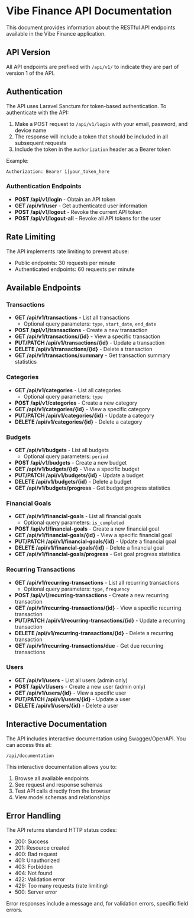 # Vibe Finance API Documentation

This document provides information about the RESTful API endpoints available in the Vibe Finance application.

## API Version

All API endpoints are prefixed with `/api/v1/` to indicate they are part of version 1 of the API.

## Authentication

The API uses Laravel Sanctum for token-based authentication. To authenticate with the API:

1. Make a POST request to `/api/v1/login` with your email, password, and device name
2. The response will include a token that should be included in all subsequent requests
3. Include the token in the `Authorization` header as a Bearer token

Example:
```
Authorization: Bearer 1|your_token_here
```

### Authentication Endpoints

- **POST /api/v1/login** - Obtain an API token
- **GET /api/v1/user** - Get authenticated user information
- **POST /api/v1/logout** - Revoke the current API token
- **POST /api/v1/logout-all** - Revoke all API tokens for the user

## Rate Limiting

The API implements rate limiting to prevent abuse:

- Public endpoints: 30 requests per minute
- Authenticated endpoints: 60 requests per minute

## Available Endpoints

### Transactions

- **GET /api/v1/transactions** - List all transactions
  - Optional query parameters: `type`, `start_date`, `end_date`
- **POST /api/v1/transactions** - Create a new transaction
- **GET /api/v1/transactions/{id}** - View a specific transaction
- **PUT/PATCH /api/v1/transactions/{id}** - Update a transaction
- **DELETE /api/v1/transactions/{id}** - Delete a transaction
- **GET /api/v1/transactions/summary** - Get transaction summary statistics

### Categories

- **GET /api/v1/categories** - List all categories
  - Optional query parameters: `type`
- **POST /api/v1/categories** - Create a new category
- **GET /api/v1/categories/{id}** - View a specific category
- **PUT/PATCH /api/v1/categories/{id}** - Update a category
- **DELETE /api/v1/categories/{id}** - Delete a category

### Budgets

- **GET /api/v1/budgets** - List all budgets
  - Optional query parameters: `period`
- **POST /api/v1/budgets** - Create a new budget
- **GET /api/v1/budgets/{id}** - View a specific budget
- **PUT/PATCH /api/v1/budgets/{id}** - Update a budget
- **DELETE /api/v1/budgets/{id}** - Delete a budget
- **GET /api/v1/budgets/progress** - Get budget progress statistics

### Financial Goals

- **GET /api/v1/financial-goals** - List all financial goals
  - Optional query parameters: `is_completed`
- **POST /api/v1/financial-goals** - Create a new financial goal
- **GET /api/v1/financial-goals/{id}** - View a specific financial goal
- **PUT/PATCH /api/v1/financial-goals/{id}** - Update a financial goal
- **DELETE /api/v1/financial-goals/{id}** - Delete a financial goal
- **GET /api/v1/financial-goals/progress** - Get goal progress statistics

### Recurring Transactions

- **GET /api/v1/recurring-transactions** - List all recurring transactions
  - Optional query parameters: `type`, `frequency`
- **POST /api/v1/recurring-transactions** - Create a new recurring transaction
- **GET /api/v1/recurring-transactions/{id}** - View a specific recurring transaction
- **PUT/PATCH /api/v1/recurring-transactions/{id}** - Update a recurring transaction
- **DELETE /api/v1/recurring-transactions/{id}** - Delete a recurring transaction
- **GET /api/v1/recurring-transactions/due** - Get due recurring transactions

### Users

- **GET /api/v1/users** - List all users (admin only)
- **POST /api/v1/users** - Create a new user (admin only)
- **GET /api/v1/users/{id}** - View a specific user
- **PUT/PATCH /api/v1/users/{id}** - Update a user
- **DELETE /api/v1/users/{id}** - Delete a user

## Interactive Documentation

The API includes interactive documentation using Swagger/OpenAPI. You can access this at:

```
/api/documentation
```

This interactive documentation allows you to:

1. Browse all available endpoints
2. See request and response schemas
3. Test API calls directly from the browser
4. View model schemas and relationships

## Error Handling

The API returns standard HTTP status codes:

- 200: Success
- 201: Resource created
- 400: Bad request
- 401: Unauthorized
- 403: Forbidden
- 404: Not found
- 422: Validation error
- 429: Too many requests (rate limiting)
- 500: Server error

Error responses include a message and, for validation errors, specific field errors.
